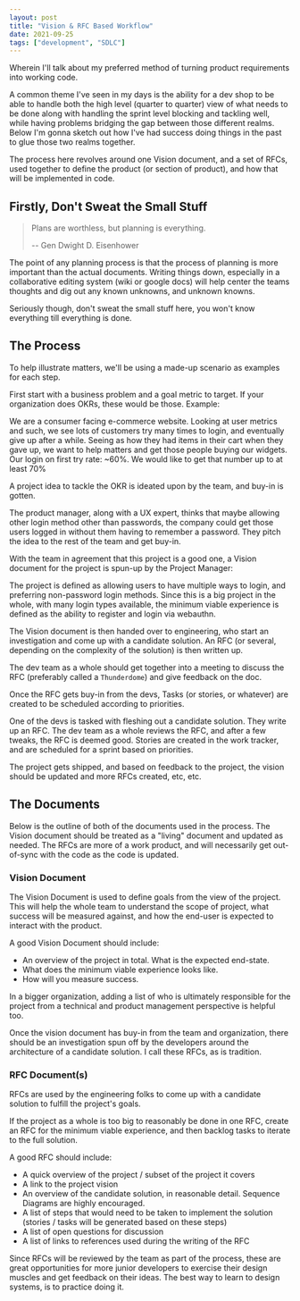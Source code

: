 ```yaml
---
layout: post
title: "Vision & RFC Based Workflow"
date: 2021-09-25
tags: ["development", "SDLC"]
---
```


Wherein I'll talk about my preferred method of turning product requirements into working code.  

A common theme I've seen in my days is the ability for a dev shop to be able to handle both the high level (quarter to quarter) view of what needs to be done along with handling the sprint level blocking and tackling well, while having problems bridging the gap between those different realms.  Below I'm gonna sketch out how I've had success doing things in the past to glue those two realms together.

The process here revolves around one Vision document, and a set of RFCs, used together to define the product (or section of product), and how that will be implemented in code.

## Firstly, Don't Sweat the Small Stuff

> Plans are worthless, but planning is everything.
>
> -- Gen Dwight D. Eisenhower

The point of any planning process is that the process of planning is more important than the actual documents.  Writing things down, especially in a collaborative editing system (wiki or google docs) will help center the teams thoughts and dig out any known unknowns, and unknown knowns.

Seriously though, don't sweat the small stuff here, you won't know everything till everything is done.

## The Process

To help illustrate matters, we'll be using a made-up scenario as examples for each step.

First start with a business problem and a goal metric to target.  If your organization does OKRs, these would be those. Example:

<p class="message">
We are a consumer facing e-commerce website.  Looking at user metrics and such, we see lots of customers try many times to login, and eventually give up after a while.  Seeing as how they had items in their cart when they gave up, we want to help matters and get those people buying our widgets.  Our login on first try rate: ~60%.  We would like to get that number up to at least 70%
</p>

A project idea to tackle the OKR is ideated upon by the team, and buy-in is gotten.

<p class="message">
The product manager, along with a UX expert, thinks that maybe allowing other login method other than passwords, the company could get those users logged in without them having to remember a password.  They pitch the idea to the rest of the team and get buy-in.
</p>

With the team in agreement that this project is a good one, a Vision document for the project is spun-up by the Project Manager:

<p class="message">
The project is defined as allowing users to have multiple ways to login, and preferring non-password login methods.  Since this is a big project in the whole, with many login types available, the minimum viable experience is defined as the ability to register and login via webauthn.  
</p>

The Vision document is then handed over to engineering, who start an investigation and come up with a candidate solution.  An RFC (or several, depending on the complexity of the solution) is then written up.

The dev team as a whole should get together into a meeting to discuss the RFC (preferably called a `Thunderdome`) and give feedback on the doc.

Once the RFC gets buy-in from the devs, Tasks (or stories, or whatever) are created to be scheduled according to priorities.  

<p class="message">
One of the devs is tasked with fleshing out a candidate solution.  They write up an RFC.  The dev team as a whole reviews the RFC, and after a few tweaks, the RFC is deemed good.  Stories are created in the work tracker, and are scheduled for a sprint based on priorities.
</p>

The project gets shipped, and based on feedback to the project, the vision should be updated and more RFCs created, etc, etc.

## The Documents

Below is the outline of both of the documents used in the process.  The Vision document should be treated as a "living" document and updated as needed.  The RFCs are more of a work product, and will necessarily get out-of-sync with the code as the code is updated.  

### Vision Document

The Vision Document is used to define goals from the view of the project.  This will help the whole team to understand the scope of project, what success will be measured against, and how the end-user is expected to interact with the product.

A good Vision Document should include:

- An overview of the project in total.  What is the expected end-state.
- What does the minimum viable experience looks like.
- How will you measure success.

In a bigger organization, adding a list of who is ultimately responsible for the project from a technical and product management perspective is helpful too.

Once the vision document has buy-in from the team and organization, there should be an investigation spun off by the developers around the architecture of a candidate solution.  I call these RFCs, as is tradition.

### RFC Document(s)

RFCs are used by the engineering folks to come up with a candidate solution to fulfill the project's goals.

If the project as a whole is too big to reasonably be done in one RFC, create an RFC for the minimum viable experience, and then backlog tasks to iterate to the full solution.

A good RFC should include:

- A quick overview of the project / subset of the project it covers
- A link to the project vision
- An overview of the candidate solution, in reasonable detail.  Sequence Diagrams are highly encouraged.
- A list of steps that would need to be taken to implement the solution (stories / tasks will be generated based on these steps)
- A list of open questions for discussion
- A list of links to references used during the writing of the RFC

Since RFCs will be reviewed by the team as part of the process, these are great opportunities for more junior developers to exercise their design muscles and get feedback on their ideas.  The best way to learn to design systems, is to practice doing it.
